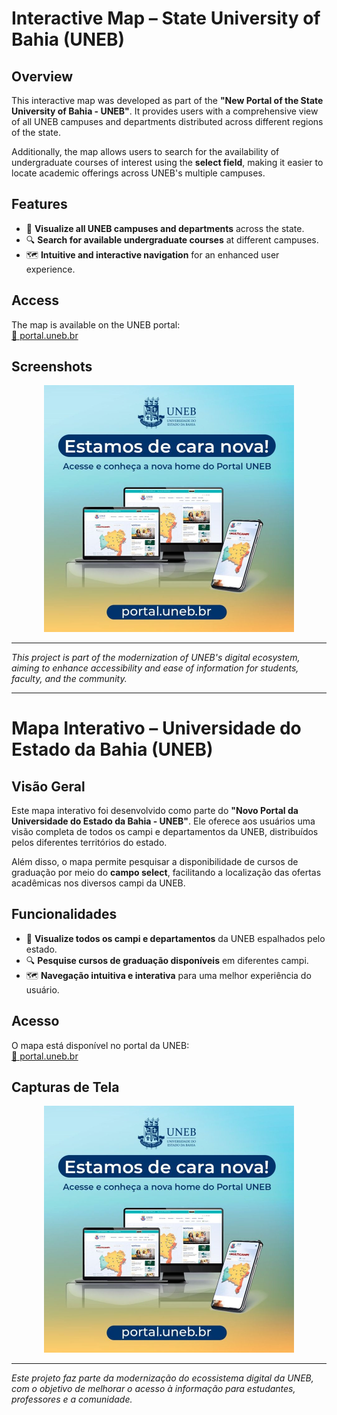 # Interactive Map – State University of Bahia (UNEB)  

## Overview  

This interactive map was developed as part of the **"New Portal of the State University of Bahia - UNEB"**. It provides users with a comprehensive view of all UNEB campuses and departments distributed across different regions of the state.  

Additionally, the map allows users to search for the availability of undergraduate courses of interest using the **select field**, making it easier to locate academic offerings across UNEB's multiple campuses.  

## Features  

- 📍 **Visualize all UNEB campuses and departments** across the state.  
- 🔍 **Search for available undergraduate courses** at different campuses.  
- 🗺️ **Intuitive and interactive navigation** for an enhanced user experience.  

## Access  

The map is available on the UNEB portal:  
[🔗 portal.uneb.br](https://portal.uneb.br)  

## Screenshots  

<div align="center">
  <img src="./img/1715951860108.jpg" alt=""Mapa UNEB" width="400"/>
</div>  

---

_This project is part of the modernization of UNEB's digital ecosystem, aiming to enhance accessibility and ease of information for students, faculty, and the community._  


***
# Mapa Interativo – Universidade do Estado da Bahia (UNEB)  

## Visão Geral  

Este mapa interativo foi desenvolvido como parte do **"Novo Portal da Universidade do Estado da Bahia - UNEB"**. Ele oferece aos usuários uma visão completa de todos os campi e departamentos da UNEB, distribuídos pelos diferentes territórios do estado.  

Além disso, o mapa permite pesquisar a disponibilidade de cursos de graduação por meio do **campo select**, facilitando a localização das ofertas acadêmicas nos diversos campi da UNEB.  

## Funcionalidades  

- 📍 **Visualize todos os campi e departamentos** da UNEB espalhados pelo estado.  
- 🔍 **Pesquise cursos de graduação disponíveis** em diferentes campi.  
- 🗺️ **Navegação intuitiva e interativa** para uma melhor experiência do usuário.  

## Acesso  

O mapa está disponível no portal da UNEB:  
[🔗 portal.uneb.br](https://portal.uneb.br)  

## Capturas de Tela  

<div align="center">
    <img src="./img/1715951860108.jpg" alt=""Mapa UNEB" width="400"/>
</div>  

---

_Este projeto faz parte da modernização do ecossistema digital da UNEB, com o objetivo de melhorar o acesso à informação para estudantes, professores e a comunidade._  


